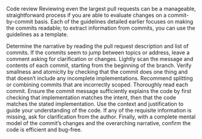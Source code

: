 Code review
Reviewing even the largest pull requests can be a manageable, straightforward process if you are able to evaluate changes on a commit-by-commit basis. Each of the guidelines detailed earlier focuses on making the commits readable; to extract information from commits, you can use the guidelines as a template.

Determine the narrative by reading the pull request description and list of commits. If the commits seem to jump between topics or address, leave a comment asking for clarification or changes.
Lightly scan the message and contents of each commit, starting from the beginning of the branch. Verify smallness and atomicity by checking that the commit does one thing and that doesn’t include any incomplete implementations. Recommend splitting or combining commits that are incorrectly scoped.
Thoroughly read each commit. Ensure the commit message sufficiently explains the code by first checking that implementation matches the intent, then that the code matches the stated implementation. Use the context and justification to guide your understanding of the code. If any of the requisite information is missing, ask for clarification from the author.
Finally, with a complete mental model of the commit’s changes and the overarching narrative, confirm the code is efficient and bug-free.